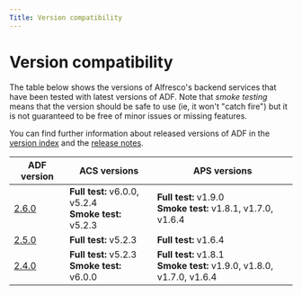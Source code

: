 ```yaml
---
Title: Version compatibility
---
```


# Version compatibility

The table below shows the versions of Alfresco's backend services that
have been tested with latest versions of ADF. Note that *smoke testing*
means that the version should be safe to use (ie, it won't "catch fire")
but it is not guaranteed to be free of minor issues or missing features.

You can find further information about released versions of ADF in the
[version index](versionIndex.md) and the [release notes](release-notes/README.md).

| ADF version | ACS versions | APS versions |
| -- | -- | -- |
| [2.6.0](versionIndex.md#v260) | **Full test:** v6.0.0, v5.2.4 <br/> **Smoke test:** v5.2.3 | **Full test:** v1.9.0 <br/>**Smoke test:** v1.8.1, v1.7.0, v1.6.4  |
| [2.5.0](versionIndex.md#v250) | **Full test:** v5.2.3 | **Full test:** v1.6.4 |
| [2.4.0](versionIndex.md#v240) | **Full test:** v5.2.3 <br/> **Smoke test:** v6.0.0 | **Full test:** v1.8.1 <br/> **Smoke test:** v1.9.0, v1.8.0, v1.7.0, v1.6.4 |
